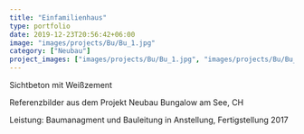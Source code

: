 ```yaml
---
title: "Einfamilienhaus"
type: portfolio
date: 2019-12-23T20:56:42+06:00
image: "images/projects/Bu/Bu_1.jpg"
category: ["Neubau"]
project_images: ["images/projects/Bu/Bu_1.jpg", "images/projects/Bu/Bu_2.jpg", "images/projects/Bu/Bu_4.jpg", "images/projects/Bu/Bu_5.jpg"]
---
```

Sichtbeton mit Weißzement

Referenzbilder aus dem Projekt Neubau Bungalow am See, CH

Leistung: Baumanagment und Bauleitung in Anstellung, Fertigstellung 2017
